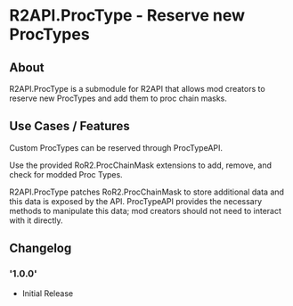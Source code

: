 # R2API.ProcType - Reserve new ProcTypes

## About

R2API.ProcType is a submodule for R2API that allows mod creators to reserve new ProcTypes and add them to proc chain masks.

## Use Cases / Features

Custom ProcTypes can be reserved through ProcTypeAPI.

Use the provided RoR2.ProcChainMask extensions to add, remove, and check for modded Proc Types.

R2API.ProcType patches RoR2.ProcChainMask to store additional data and this data is exposed by the API. ProcTypeAPI provides the necessary methods to manipulate this data; mod creators should not need to interact with it directly.

## Changelog

### '1.0.0'
* Initial Release
